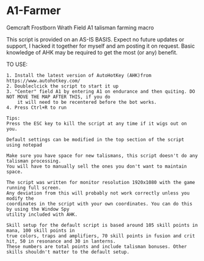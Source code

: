 # A1-Farmer
Gemcraft Frostborn Wrath Field A1 talisman farming macro

This script is provided on an AS-IS BASIS. Expect no future updates or support, I hacked it together for 
myself and am posting it on request. Basic knowledge of AHK may be required to get the most (or any) benefit.

TO USE:

	1. Install the latest version of AutoHotKey (AHK)from https://www.autohotkey.com/
	2. Doubleclcick the script to start it up
	3. "Center" field A1 by entering A1 on endurance and then quiting. DO NOT MOVE THE MAP AFTER THIS, if you do
		it will need to be recentered before the bot works.
	4. Press Ctrl+R to run
	
	Tips: 
	Press the ESC key to kill the script at any time if it wigs out on you.
	
	Default settings can be modified in the top section of the script using notepad
	
	Make sure you have space for new talismans, this script doesn't do any talisman processing. 
	You will have to manually sell the ones you don't want to maintain space.
	
	The script was written for monitor resolution 1920x1080 with the game running full screen. 
	Any deviation from this will probably not work correctly unless you modify the 
	coordinates in the script with your own coordinates. You can do this by using the Window Spy 
	utility included with AHK.
	
	Skill setup for the default script is based around 105 skill points in mana, 100 skill points in 
	true colors, traps and amplifiers, 70 skill points in fusion and crit hit, 50 in resonance and 30 in lanterns. 
	These numbers are total points and include talisman bonuses. Other skills shouldn't matter to the default setup.
